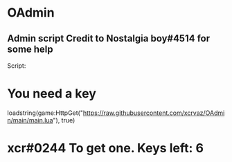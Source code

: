 # OAdmin
Admin script
Credit to Nostalgia boy#4514 for some help
-------------------------------------
Script: 
# You need a key
loadstring(game:HttpGet("https://raw.githubusercontent.com/xcrvaz/OAdmin/main/main.lua"), true)
# xcr#0244 To get one. Keys left: 6
